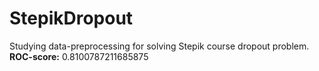 # StepikDropout
Studying data-preprocessing for solving Stepik course dropout problem.
<br><b>ROC-score:</b> 0.8100787211685875
